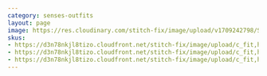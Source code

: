 ```yaml
---
category: senses-outfits
layout: page
image: https://res.cloudinary.com/stitch-fix/image/upload/v1709242798/Style_studio/Styleshuffle/22-12-15_W_OF_V12_0186_Base.jpg
skus:
- https://d3n78nkjl8tizo.cloudfront.net/stitch-fix/image/upload/c_fit,h_720,w_862/v1676535953/h5skilnvxkq86w9zbxns.jpg
- https://d3n78nkjl8tizo.cloudfront.net/stitch-fix/image/upload/c_fit,h_720,w_862/v1670404325/znejf9mbvskv2tt6vm1u.jpg
- https://d3n78nkjl8tizo.cloudfront.net/stitch-fix/image/upload/c_fit,h_720,w_862/v1648040511/sltc0m21rxljzsggjmgw.jpg
---
```



